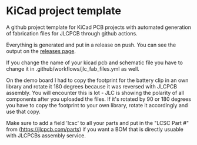 # KiCad project template

A github project template for KiCad PCB projects with automated generation of fabrication files for JLCPCB through github actions.

Everything is generated and put in a release on push. You can see the output on the [releases page](https://github.com/RickP/KiCad_JLC_template/releases).

If you change the name of your kicad pcb and schematic file you have to change it in .github/workflows/jlc_fab_files.yml as well.

On the demo board I had to copy the footprint for the battery clip in an own library and rotate it 180 degrees because it was reversed with JLCPCB assembly. You will encounter this is lot - JLC is showing the polarity of all components after you uploaded the files. If it's rotated by 90 or 180 degrees you have to copy the footprint to your own library, rotate it accordingly and use that copy.

Make sure to add a field 'lcsc' to all your parts and put in the "LCSC Part #" from (https://jlcpcb.com/parts) if you want a BOM that is directly usuable with JLCPCBs assembly service.

